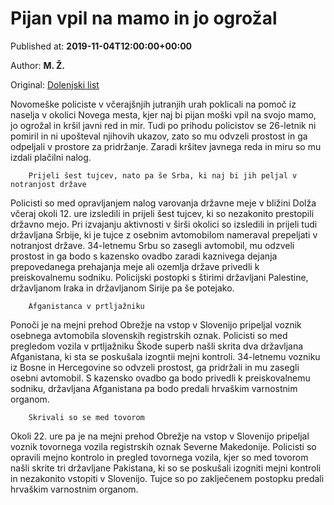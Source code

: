 
# Pijan vpil na mamo in jo ogrožal

Published at: **2019-11-04T12:00:00+00:00**

Author: **M. Ž.**

Original: [Dolenjski list](https://www.dolenjskilist.si/2019/11/04/227967/novice/kronika/Pijan_vpil_na_mamo_in_jo_ogrozal/)

Novomeške policiste v včerajšnjih jutranjih urah poklicali na pomoč iz naselja v okolici Novega mesta, kjer naj bi pijan moški vpil na svojo mamo, jo ogrožal in kršil javni red in mir. Tudi po prihodu policistov se 26-letnik ni pomiril in ni upošteval njihovih ukazov, zato so mu odvzeli prostost in ga odpeljali v prostore za pridržanje. Zaradi kršitev javnega reda in miru so mu izdali plačilni nalog.

        Prijeli šest tujcev, nato pa še Srba, ki naj bi jih peljal v notranjost države
      
Policisti so med opravljanjem nalog varovanja državne meje v bližini Dolža včeraj okoli 12. ure izsledili in prijeli šest tujcev, ki so nezakonito prestopili državno mejo. Pri izvajanju aktivnosti v širši okolici so izsledili in prijeli tudi državljana Srbije, ki je tujce z osebnim avtomobilom nameraval prepeljati v notranjost države. 34-letnemu Srbu so zasegli avtomobil, mu odzveli prostost in ga bodo s kazensko ovadbo zaradi kaznivega dejanja prepovedanega prehajanja meje ali ozemlja države privedli k preiskovalnemu sodniku. Policijski postopki s štirimi državljani Palestine, državljanom Iraka in državljanom Sirije pa še potejako.

        Afganistanca v prtljažniku
      
Ponoči je na mejni prehod Obrežje na vstop v Slovenijo pripeljal voznik osebnega avtomobila slovenskih registrskih oznak. Policisti so med pregledom vozila v prtljažniku Škode superb našli skrita dva državljana Afganistana, ki sta se poskušala izogntii mejni kontroli. 34-letnemu vozniku iz Bosne in Hercegovine so odvzeli prostost, ga pridržali in mu zasegli osebni avtomobil. S kazensko ovadbo ga bodo privedli k preiskovalnemu sodniku, državljana Afganistana pa bodo predali hrvaškim varnostnim organom.

        Skrivali so se med tovorom
      
Okoli 22. ure pa je na mejni prehod Obrežje na vstop v Slovenijo pripeljal voznik tovornega vozila registrskih oznak Severne Makedonije. Policisti so opravili mejno kontrolo in pregled tovornega vozila, kjer so med tovorom našli skrite tri državljane Pakistana, ki so se poskušali izogniti mejni kontroli in nezakonito vstopiti v Slovenijo. Tujce so po zaklječenem postopku predali hrvaškim varnostnim organom.
